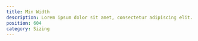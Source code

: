 ```yaml
---
title: Min Width
description: Lorem ipsum dolor sit amet, consectetur adipiscing elit.
position: 604
category: Sizing
---
```


